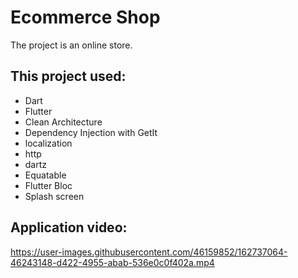 # Ecommerce Shop

The project is an online store.

## This project used:

- Dart
- Flutter
- Clean Architecture
- Dependency Injection with GetIt
- localization
- http
- dartz
- Equatable
- Flutter Bloc
- Splash screen

## Application video:
https://user-images.githubusercontent.com/46159852/162737064-46243148-d422-4955-abab-536e0c0f402a.mp4
